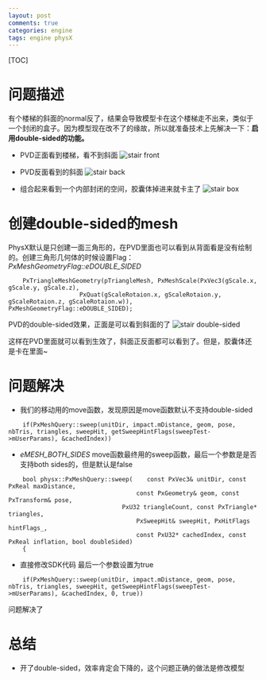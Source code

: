 ```yaml
---
layout: post
comments: true
categories: engine
tags: engine physX
---
```


[TOC]

# 问题描述
有个楼梯的斜面的normal反了，结果会导致模型卡在这个楼梯走不出来，类似于一个封闭的盒子。因为模型现在改不了的缘故，所以就准备技术上先解决一下：**启用double-sided的功能。**


* PVD正面看到楼梯，看不到斜面
![stair front](https://github.com/pkxpp/pkxpp.github.io/blob/master/_posts/img/stair_front.png?raw=true)

* PVD反面看到的斜面
![stair back](https://github.com/pkxpp/pkxpp.github.io/blob/master/_posts/img/stair_back.png?raw=true)

* 组合起来看到一个内部封闭的空间，胶囊体掉进来就卡主了
![stair box](https://github.com/pkxpp/pkxpp.github.io/blob/master/_posts/img/stair_box.jpg?raw=true)

# 创建double-sided的mesh

PhysX默认是只创建一面三角形的，在PVD里面也可以看到从背面看是没有绘制的。创建三角形几何体的时候设置Flag：*PxMeshGeometryFlag::eDOUBLE_SIDED*

```
	PxTriangleMeshGeometry(pTriangleMesh, PxMeshScale(PxVec3(gScale.x, gScale.y, gScale.z),
					PxQuat(gScaleRotaion.x, gScaleRotaion.y, gScaleRotaion.z, gScaleRotaion.w)), PxMeshGeometryFlag::eDOUBLE_SIDED);
```
PVD的double-sided效果，正面是可以看到斜面的了
![stair double-sided](https://github.com/pkxpp/pkxpp.github.io/blob/master/_posts/img/stair_double_sided.jpg?raw=true)

这样在PVD里面就可以看到生效了，斜面正反面都可以看到了。但是，胶囊体还是卡在里面~

# 问题解决

* 我们的移动用的move函数，发现原因是move函数默认不支持double-sided

```
	if(PxMeshQuery::sweep(unitDir, impact.mDistance, geom, pose, nbTris, triangles, sweepHit, getSweepHintFlags(sweepTest->mUserParams), &cachedIndex))
```

* *eMESH_BOTH_SIDES*
move函数最终用的sweep函数，最后一个参数是是否支持both sides的，但是默认是false
```
	bool physx::PxMeshQuery::sweep(    const PxVec3& unitDir, const PxReal maxDistance,
									const PxGeometry& geom, const PxTransform& pose,
                                PxU32 triangleCount, const PxTriangle* triangles,
									PxSweepHit& sweepHit, PxHitFlags hintFlags_,
									const PxU32* cachedIndex, const PxReal inflation, bool doubleSided)
	{
```

* 直接修改SDK代码
最后一个参数设置为true
```
	if(PxMeshQuery::sweep(unitDir, impact.mDistance, geom, pose, nbTris, triangles, sweepHit, getSweepHintFlags(sweepTest->mUserParams), &cachedIndex, 0, true))
```

问题解决了

# 总结
* 开了double-sided，效率肯定会下降的，这个问题正确的做法是修改模型